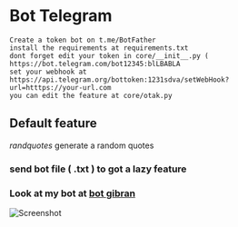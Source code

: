 # Bot Telegram 


```
Create a token bot on t.me/BotFather
install the requirements at requirements.txt
dont forget edit your token in core/__init__.py ( https://bot.telegram.com/bot12345:blLBABLA
set your webhook at https://api.telegram.org/bottoken:1231sdva/setWebHook?url=htttps://your-url.com
you can edit the feature at core/otak.py

```


## Default feature

*randquotes* generate a random quotes

### send bot file ( .txt ) to got a lazy feature


### Look at my bot at [ bot gibran ]( https://t.me/gbrn_bot )

![ Screenshot ]( ../master/screenshots.jpg)
